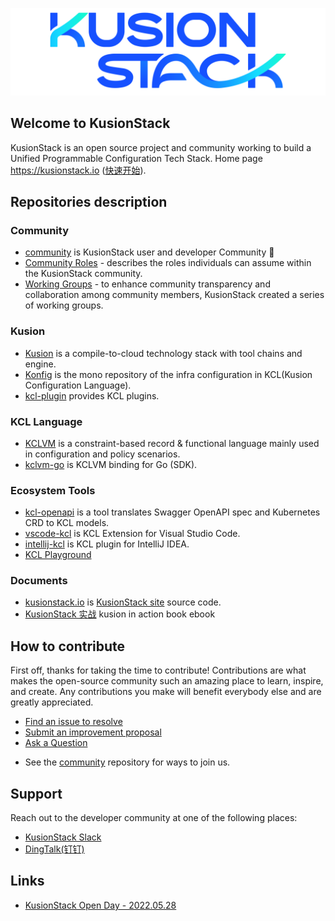 ![image](https://raw.githubusercontent.com/KusionStack/.github/main/profile/kusionstack.png)
## Welcome to KusionStack

KusionStack is an open source project and community working to build a
Unified Programmable Configuration Tech Stack. Home page https://kusionstack.io ([快速开始](https://kusionstack.io/docs/user_docs/getting-started/kubernetes)).

## Repositories description

### Community

- [community](https://github.com/KusionStack/community) is KusionStack user and developer Community 👋
- [Community Roles](https://github.com/KusionStack/community/blob/main/ROLES.md) - describes the roles individuals can assume within the KusionStack community.
- [Working Groups](https://github.com/KusionStack/community/blob/main/WORKING-GROUPS.md) - to enhance community transparency and collaboration among community members, KusionStack created a series of  working groups.

### Kusion

- [Kusion](https://github.com/KusionStack/Kusion) is a compile-to-cloud technology stack with tool chains and engine.
- [Konfig](https://github.com/KusionStack/Konfig) is the mono repository of the infra configuration in KCL(Kusion Configuration Language).
- [kcl-plugin](https://github.com/KusionStack/kcl-plugin) provides KCL plugins.

### KCL Language

- [KCLVM](https://github.com/KusionStack/KCLVM) is a constraint-based record & functional language mainly used in configuration and policy scenarios.
- [kclvm-go](https://github.com/KusionStack/kclvm-go) is KCLVM binding for Go (SDK).

### Ecosystem Tools

- [kcl-openapi](https://github.com/KusionStack/kcl-openapi) is a tool translates Swagger OpenAPI spec and Kubernetes CRD to KCL models.
- [vscode-kcl](https://github.com/KusionStack/vscode-kcl) is KCL Extension for Visual Studio Code.
- [intellij-kcl](https://github.com/KusionStack/intellij-kcl) is KCL plugin for IntelliJ IDEA.
- [KCL Playground](https://github.com/KusionStack/kcl-playground)

### Documents

- [kusionstack.io](https://github.com/KusionStack/kusionstack.io) is [KusionStack site](https://kusionstack.io) source code.
- [KusionStack 实战](https://github.com/KusionStack/kusion-in-action-book) kusion in action book ebook

## How to contribute

First off, thanks for taking the time to contribute! Contributions are what makes the open-source community such an amazing place to learn, inspire, and create. Any contributions you make will benefit everybody else and are greatly appreciated.

* [Find an issue to resolve](https://github.com/search?l=&o=desc&q=org%3Akusionstack+label%3A%22help+wanted%22+state%3Aopen&s=updated&type=Issues)
* [Submit an improvement proposal](https://github.com/kusionstack/kusion/issues/new)
* [Ask a Question](https://github.com/kusionstack/kusion/issues/new?assignees=&labels=question&template=general-question.md&title=%5Bquestion%5D)
- See the [community](https://github.com/KusionStack/community) repository for ways to join us.

## Support

Reach out to the developer community at one of the following places:

- [KusionStack Slack](https://join.slack.com/t/kusionstack/shared_invite/zt-19lqcc3a9-_kTNwagaT5qwBE~my5Lnxg)
- [DingTalk(钉钉)](https://h5.dingtalk.com/circle/healthCheckin.html?cbdbhh=qwertyuiop&dtaction=os&4ebe6=d3d59&corpId=ding707e3346ab188ded2040d0a6270bd858)


## Links

- [KusionStack Open Day - 2022.05.28](https://github.com/KusionStack/community/blob/main/2022/open-day/README.md)

